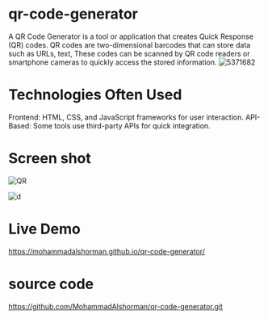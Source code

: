 # qr-code-generator
A QR Code Generator is a tool or application that creates Quick Response (QR) codes. QR codes are two-dimensional barcodes that can store data such as URLs, text, These codes can be scanned by QR code readers or smartphone cameras to quickly access the stored information.
![5371682](https://github.com/user-attachments/assets/07ce449d-0343-41dd-bac3-96a9d7258791)

# Technologies Often Used
Frontend: HTML, CSS, and JavaScript frameworks for user interaction.
API-Based: Some tools use third-party APIs for quick integration.

# Screen shot 
![QR](https://github.com/user-attachments/assets/5201220f-ad20-4ece-a514-a9bf9d3a3441)

![d](https://github.com/user-attachments/assets/d12e3547-6fbb-4231-9521-fbebc399575c)

# Live Demo
https://mohammadalshorman.github.io/qr-code-generator/

# source code
https://github.com/MohammadAlshorman/qr-code-generator.git




